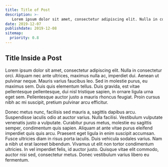 ```yaml
---
title: Title of Post
description: >-
   Lorem ipsum dolor sit amet, consectetur adipiscing elit. Nulla in consectetur orci. Aliquam nec ante ultrices, maximus nulla ac, imperdiet dui.
date: 2019-12-07
publishdate: 2019-12-08
sitemap:
  priority: 0.8
---
```


## Title Inside a Post

Lorem ipsum dolor sit amet, consectetur adipiscing elit. Nulla in consectetur orci. Aliquam nec ante ultrices, maximus nulla ac, imperdiet dui. Aenean ut pulvinar neque. Mauris varius faucibus leo. Sed in molestie purus, eu maximus sem. Duis quis elementum tellus. Duis gravida, est vitae pellentesque pellentesque, dui nisl tristique sapien, in ornare ligula urna eget sem. Pellentesque auctor justo a mauris rhoncus feugiat. Proin cursus nibh ac mi suscipit, pretium pulvinar arcu efficitur.

Donec metus nunc, facilisis sed mauris a, sagittis dapibus arcu. Suspendisse iaculis odio at auctor varius. Nulla facilisi. Vestibulum vulputate venenatis justo a vulputate. Curabitur purus metus, molestie eu sagittis semper, condimentum quis sapien. Aliquam at ante vitae purus eleifend imperdiet quis quis arcu. Praesent eget ligula in enim suscipit accumsan. Fusce ultricies diam in risus porta iaculis. Duis vehicula sodales varius. Nam a nibh ut erat laoreet bibendum. Vivamus ut elit non tortor condimentum ultricies. In vel imperdiet felis, id auctor justo. Quisque vitae elit commodo, auctor nisi sed, consectetur metus. Donec vestibulum varius libero eu fermentum.